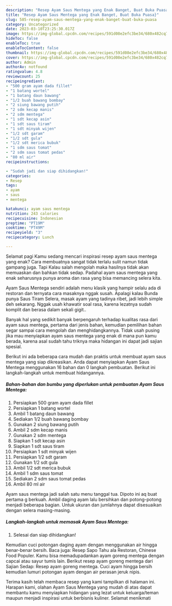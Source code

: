 ```yaml
---
description: "Resep Ayam Saus Mentega yang Enak Banget, Buat Buka Puasa}"
title: "Resep Ayam Saus Mentega yang Enak Banget, Buat Buka Puasa}"
slug: 585-resep-ayam-saus-mentega-yang-enak-banget-buat-buka-puasa
category: Uncategorized
date: 2023-03-10T23:25:30.017Z
image: https://img-global.cpcdn.com/recipes/591d08e2efc3be34/680x482cq70/ayam-saus-mentega-foto-resep-utama.jpg
hideToc: false
enableToc: true
enableTocContent: false
thumbnail: https://img-global.cpcdn.com/recipes/591d08e2efc3be34/680x482cq70/ayam-saus-mentega-foto-resep-utama.jpg
cover: https://img-global.cpcdn.com/recipes/591d08e2efc3be34/680x482cq70/ayam-saus-mentega-foto-resep-utama.jpg
author: Admin
authorAv: notfound
ratingvalue: 4.8
reviewcount: 25
recipeingredient:
- "500 gram ayam dada fillet"
- "1 batang wortel"
- "1 batang daun bawang"
- "1/2 buah bawang bombay"
- "2 siung bawang putih"
- "2 sdm kecap manis"
- "2 sdm mentega"
- "1 sdt kecap asin"
- "1 sdt saus tiram"
- "1 sdt minyak wijen"
- "1/2 sdt garam"
- "1/2 sdt gula"
- "1/2 sdt merica bubuk"
- "1 sdm saus tomat"
- "2 sdm saus tomat pedas"
- "80 ml air"
recipeinstructions:

- "Sudah jadi dan siap dihidangkan!"
categories:
- Resep
tags:
- ayam
- saus
- mentega

katakunci: ayam saus mentega 
nutrition: 243 calories
recipecuisine: Indonesian
preptime: "PT19M"
cooktime: "PT49M"
recipeyield: "3"
recipecategory: Lunch

---
```



Selamat pagi Kamu sedang mencari inspirasi resep ayam saus mentega yang enak? Cara membuatnya sangat tidak terlalu sulit namun tidak gampang juga. Tapi Kalau salah mengolah maka hasilnya tidak akan memuaskan dan bahkan tidak sedap. Padahal ayam saus mentega yang enak seharusnya punya aroma dan rasa yang bisa memancing selera kita.


Ayam Saus Mentega sendiri adalah menu klasik yang hampir selalu ada di restoran dan ternyata cara masaknya nggak susah. Apalagi kalau Bunda punya Saus Tiram Selera, masak ayam yang tadinya ribet, jadi lebih simple deh sekarang. Nggak usah khawatir soal rasa, karena lezatnya sudah komplit dan berasa dalam sekali gigit..

Banyak hal yang sedikit banyak berpengaruh terhadap kualitas rasa dari ayam saus mentega, pertama dari jenis bahan, kemudian pemilihan bahan segar sampai cara mengolah dan menghidangkannya. Tidak usah pusing jika mau menyiapkan ayam saus mentega yang enak di mana pun kamu berada, karena asal sudah tahu triknya maka hidangan ini dapat jadi sajian spesial.


Berikut ini ada beberapa cara mudah dan praktis untuk membuat ayam saus mentega yang siap dikreasikan. Anda dapat menyiapkan Ayam Saus Mentega menggunakan 16 bahan dan 0 langkah pembuatan. Berikut ini langkah-langkah untuk membuat hidangannya.

<!--inarticleads1-->

##### Bahan-bahan dan bumbu yang diperlukan untuk pembuatan Ayam Saus Mentega:

1. Persiapkan 500 gram ayam dada fillet
1. Persiapkan 1 batang wortel
1. Ambil 1 batang daun bawang
1. Sediakan 1/2 buah bawang bombay
1. Gunakan 2 siung bawang putih
1. Ambil 2 sdm kecap manis
1. Gunakan 2 sdm mentega
1. Siapkan 1 sdt kecap asin
1. Siapkan 1 sdt saus tiram
1. Persiapkan 1 sdt minyak wijen
1. Persiapkan 1/2 sdt garam
1. Gunakan 1/2 sdt gula
1. Ambil 1/2 sdt merica bubuk
1. Ambil 1 sdm saus tomat
1. Sediakan 2 sdm saus tomat pedas
1. Ambil 80 ml air


Ayam saus mentega jadi salah satu menu tanggal tua. Dipoto ini aq buat pertama g berkuah. Ambil daging ayam lalu bersihkan dan potong-potong menjadi beberapa bagian. Untuk ukuran dan jumlahnya dapat disesuaikan dengan selera masing-masing. 

<!--inarticleads2-->

##### Langkah-langkah untuk memasak Ayam Saus Mentega:


1. Selesai dan siap dihidangkan!

Kemudian cuci potongan daging ayam dengan menggunakan air hingga benar-benar bersih. Baca juga: Resep Sapo Tahu ala Restoran, Chinese Food Populer. Kamu bisa memadupadankan ayam goreng mentega dengan capcai atau sayur tumis lain. Berikut resep ayam goreng mentega dari Sajian Sedap: Resep ayam goreng mentega. Cuci ayam hingga bersih kemudian lumuri potongan ayam dengan air perasan jeruk nipis. 

Terima kasih telah membaca resep yang kami tampilkan di halaman ini. Harapan kami, olahan Ayam Saus Mentega yang mudah di atas dapat membantu kamu menyiapkan hidangan yang lezat untuk keluarga/teman maupun menjadi inspirasi untuk berbisnis kuliner. Selamat menikmati
